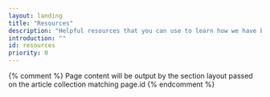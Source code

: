 ```yaml
---
layout: landing
title: "Resources"
description: "Helpful resources that you can use to learn how we have built and maintain the site"
introduction: ""
id: resources
priority: 0
---
```


{% comment %}
Page content will be output by the section layout passed on the article collection matching page.id
{% endcomment %}
